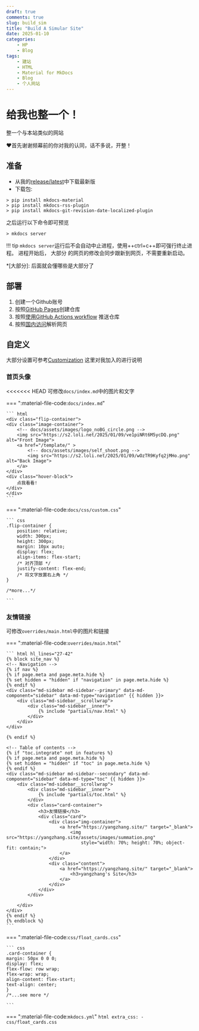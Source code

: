 ```yaml
---
draft: true 
comments: true
slug: build_sim
title: "Build A Simular Site"
date: 2025-01-10
categories: 
    - HP
    - Blog
tags:
    - 建站
    - HTML
    - Material for MkDocs
    - Blog
    - 个人网站
---
```

# 给我也整一个！

整一个与本站类似的网站

<!-- more -->

:heart:首先谢谢频幕前的你对我的认同，话不多说，开整！

## 准备

- 从我的[release/latest](https://github.com/Lvista/Lvista.github.io/releases/latest)中下载最新版
- 下载包:
<!-- termynal: { title: powershell } -->

```
> pip install mkdocs-material
> pip install mkdocs-rss-plugin
> pip install mkdocs-git-revision-date-localized-plugin
```
之后运行以下命令即可预览
<!-- termynal: { title: powershell } -->
```
> mkdocs server
```
!!! tip 
    `mkdocs server`运行后不会自动中止进程，使用++ctrl+c++即可强行终止进程。
    进程开始后， 大部分 的网页的修改会同步跟新到网页，不需要重新启动。

*[大部分]: 后面就会懂哪些是大部分了
## 部署

1. 创建一个Github账号
2. 按照[GitHub Pages](https://pages.github.com/)创建仓库
3. 按照[使用GitHub Actions workflow](http://127.0.0.1:8000/blog/2025/01/08/site_build/#github-actions-workflow)
推送仓库
4. 按照[国内访问](http://127.0.0.1:8000/blog/2025/01/08/site_build/#_2)解析网页

## 自定义

大部分设置可参考[Customization](https://squidfunk.github.io/mkdocs-material/customization/)
这里对我加入的进行说明

### 首页头像

<<<<<<< HEAD
可修改`docs/index.md`中的图片和文字

=== ":material-file-code:`docs/index.md`"

    ``` html
    <div class="flip-container">
    <div class="image-container">
        <!-- docs/assets/images/logo_noBG_circle.png -->
        <img src="https://s2.loli.net/2025/01/09/ve1piNRt6M5ycDQ.png" alt="Front Image">
        <a href="/template/" >
            <!-- docs/assets/images/self_shoot.png -->
            <img src="https://s2.loli.net/2025/01/09/wOzTR9Kyfq2jMHo.png" alt="Back Image">
        </a>
    </div>
    <div class="hover-block">
        点我看看!
    </div>
    </div>
    ```

=== ":material-file-code:`docs/css/custom.css`"

    ``` css
    .flip-container {
        position: relative;
        width: 300px;
        height: 300px;
        margin: 10px auto;
        display: flex;
        align-items: flex-start;
        /* 对齐顶部 */
        justify-content: flex-end;
        /* 将文字放置右上角 */
    }

    /*more...*/

    ```

### 友情链接

可修改`overrides/main.html`中的图片和链接

=== ":material-file-code:`overrides/main.html`"

    ``` html hl_lines="27-42" 
    {% block site_nav %}
    <!-- Navigation -->
    {% if nav %}
    {% if page.meta and page.meta.hide %}
    {% set hidden = "hidden" if "navigation" in page.meta.hide %}
    {% endif %}
    <div class="md-sidebar md-sidebar--primary" data-md-component="sidebar" data-md-type="navigation" {{ hidden }}>
        <div class="md-sidebar__scrollwrap">
            <div class="md-sidebar__inner">
                {% include "partials/nav.html" %}
            </div>
        </div>
    </div>

    {% endif %}

    <!-- Table of contents -->
    {% if "toc.integrate" not in features %}
    {% if page.meta and page.meta.hide %}
    {% set hidden = "hidden" if "toc" in page.meta.hide %}
    {% endif %}
    <div class="md-sidebar md-sidebar--secondary" data-md-component="sidebar" data-md-type="toc" {{ hidden }}>
        <div class="md-sidebar__scrollwrap">
            <div class="md-sidebar__inner">
                {% include "partials/toc.html" %}
            </div>
            <div class="card-container">
                <h3>友情链接</h3>
                <div class="card">
                    <div class="img-container">
                        <a href="https://yangzhang.site/" target="_blank">
                            <img src="https://yangzhang.site/assets/images/summation.png"
                                style="width: 70%; height: 70%; object-fit: contain;">
                        </a>
                    </div>
                    <div class="content">
                        <a href="https://yangzhang.site/" target="_blank">
                            <h3>yangzhang's Site</h3>
                        </a>
                    </div>
                </div>
            </div>

        </div>
    </div>
    {% endif %}
    {% endblock %}
    ```
=== ":material-file-code:`css/float_cards.css`"

    ``` css
    .card-container {
    margin: 50px 0 0 0;
    display: flex;
    flex-flow: row wrap;
    flex-wrap: wrap;
    align-content: flex-start;
    text-align: center;
    }
    /*...see more */

    ```
=== ":material-file-code:`mkdocs.yml`"
    ``` html
    extra_css:
        - css/float_cards.css
    ```